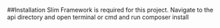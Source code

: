 ##Installation
Slim Framework is required for this project.
Navigate to the api directory and open terminal or cmd and run composer install